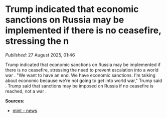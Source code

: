 # Trump indicated that economic sanctions on Russia may be implemented if there is no ceasefire, stressing the n

*Published:* 27 August 2025, 01:46

Trump indicated that economic sanctions on Russia may be implemented if there is no ceasefire, stressing the need to prevent escalation into a world war . "We want to have an end. We have economic sanctions. I'm talking about economic because we're not going to get into world war," Trump said . Trump said that sanctions may be imposed on Russia if no ceasefire is reached, not a war .

**Sources:**
- [mint - news](https://www.livemint.com/news/world/were-not-getting-into-a-world-war-donald-trump-threatens-russia-with-economic-sanctions-if-no-ceasefire-11756258505909.html)
